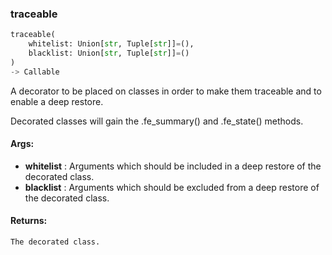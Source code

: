 

### traceable
```python
traceable(
	whitelist: Union[str, Tuple[str]]=(),
	blacklist: Union[str, Tuple[str]]=()
)
-> Callable
```
A decorator to be placed on classes in order to make them traceable and to enable a deep restore.

Decorated classes will gain the .fe_summary() and .fe_state() methods.


#### Args:

* **whitelist** :  Arguments which should be included in a deep restore of the decorated class.
* **blacklist** :  Arguments which should be excluded from a deep restore of the decorated class.

#### Returns:
    The decorated class.